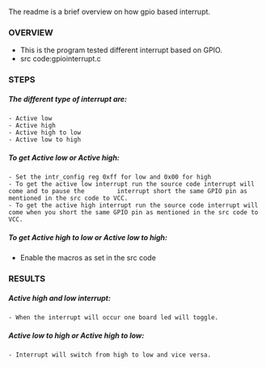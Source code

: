
The readme is a brief overview on how gpio based interrupt.

### OVERVIEW
  * This is the program tested different interrupt based on GPIO.
  * src code:gpiointerrupt.c

### STEPS
  ##### The different type of interrupt are:
    - Active low
    - Active high
    - Active high to low 
    - Active low to high

  ##### To get Active low or Active high:
    - Set the intr_config reg 0xff for low and 0x00 for high
    - To get the active low interrupt run the source code interrupt will come and to pause the         interrupt short the same GPIO pin as mentioned in the src code to VCC.
    - To get the active high interrupt run the source code interrupt will come when you short the same GPIO pin as mentioned in the src code to VCC.

  ##### To get  Active high to low or Active low to high:
   - Enable the macros as set in the src code

### RESULTS
  ##### Active high and low interrupt:
    - When the interrupt will occur one board led will toggle.

  ##### Active low to high or Active high to low:
    - Interrupt will switch from high to low and vice versa.  
